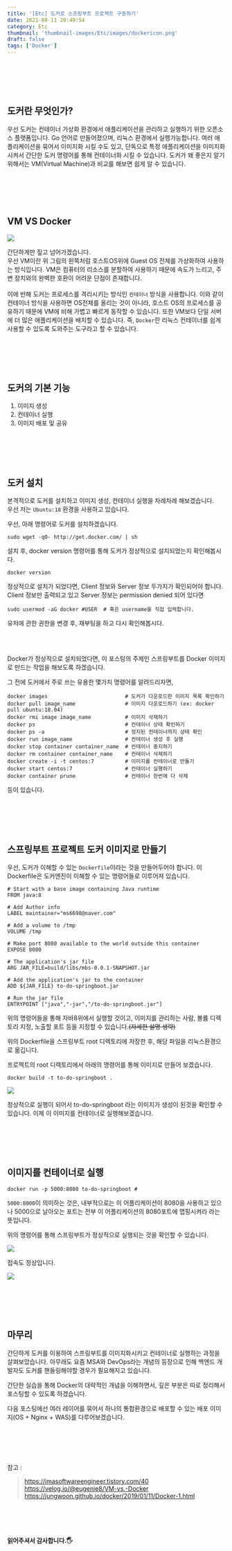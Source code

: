 ```yaml
---
title: '[Etc] 도커로 스프링부트 프로젝트 구동하기'
date: 2021-08-11 20:49:54
category: Etc
thumbnail: 'thumbnail-images/Etc/images/dockericon.png'
draft: false
tags: ['Docker']
---
```


<br>
<br>
<br>
<br>

## 도커란 무엇인가?

우선 도커는 컨테이너 가상화 환경에서 애플리케이션을 관리하고 실행하기 위한 오픈소스 플랫폼입니다.
Go 언어로 만들어졌으며, 리눅스 환경에서 실행가능합니다. 여러 애플리케이션을 묶어서 이미지화 시킬 수도 있고, 단독으로 특정 애플리케이션을 이미지화 시켜서 간단한 도커 명령어를 통해 컨테이너화 시킬 수 있습니다.
도커가 왜 좋은지 알기 위해서는 VM(Virtual Machine)과 비교를 해보면 쉽게 알 수 있습니다.

<br>
<br>
<br>
<br>

## VM VS Docker

![](./images/VM방식.png)

간단하게만 짚고 넘어가겠습니다. <br>
우선 VM이란 위 그림의 왼쪽처럼 호스트OS위에 Guest OS 전체를 가상화하여 사용하는 방식입니다. VM은 컴퓨터의 리소스를 분할하여 사용하기 때문에 속도가 느리고, 주변 장치와의 완벽한 호환이 어려운 단점이 존재합니다.
<br><br>
이에 반해 도커는 프로세스를 격리시키는 방식인 `컨테이너` 방식을 사용합니다. 이와 같이 컨테이너 방식을 사용하면 OS전체를 올리는 것이 아니라, 호스트 OS의 프로세스를 공유하기 때문에 VM에 비해 가볍고 빠르게 동작할 수 있습니다. 또한 VM보다 단일 서버에 더 많은 애플리케이션을 배치할 수 있습니다. 즉, `Docker`란 리눅스 컨테이너를 쉽게 사용할 수 있도록 도와주는 도구라고 할 수 있습니다.

<br>
<br>
<br>
<br>

## 도커의 기본 기능

1. 이미지 생성
2. 컨테이너 실행
3. 이미지 배포 및 공유

<br>
<br>
<br>
<br>

## 도커 설치

본격적으로 도커를 설치하고 이미지 생성, 컨테이너 실행을 차례차례 해보겠습니다.<br>
우선 저는 `Ubuntu:18` 환경을 사용하고 있습니다.

우선, 아래 명령어로 도커를 설치하겠습니다.

```script
sudo wget -qO- http://get.docker.com/ | sh
```

설치 후, docker version 명령어를 통해 도커가 정상적으로 설치되었는지 확인해봅시다.

```script
docker version
```

정상적으로 설치가 되었다면, Client 정보와 Server 정보 두가지가 확인되어야 합니다. <br>
Client 정보만 출력되고 있고 Server 정보는 permission denied 되어 있다면

```script
sudo usermod -aG docker #USER  # 혹은 username을 직접 입력합니다.
```

유저에 관한 권한을 변경 후, 재부팅을 하고 다시 확인해봅시다.

<br>
<br>

Docker가 정상적으로 설치되었다면, 이 포스팅의 주제인 스프링부트를 Docker 이미지로 만드는 작업을 해보도록 하겠습니다.

그 전에 도커에서 주로 쓰는 유용한 몇가지 명령어를 알려드리자면,

```script
docker images                         # 도커가 다운로드한 이미지 목록 확인하기
docker pull image_name                # 이미지 다운로드하기 (ex: docker pull ubuntu:18.04)
docker rmi image image_name           # 이미지 삭제하기
docker ps                             # 컨테이너 상태 확인하기
docker ps -a                          # 정지된 컨테이너까지 상태 확인
docker run image_name                 # 컨테이너 생성 후 실행
docker stop container container_name  # 컨테이너 중지하기
docker rm container container_name    # 컨테이너 삭제하기
docker create -i -t centos:7          # 이미지를 컨테이너로 만들기
docker start centos:7                 # 컨테이너 실행하기
docker container prune                # 컨테이너 한번에 다 삭제
```

등이 있습니다.

<br>
<br>
<br>
<br>

## 스프링부트 프로젝트 도커 이미지로 만들기

우선, 도커가 이해할 수 있는 `Dockerfile`이라는 것을 만들어두어야 합니다. 이 Dockerfile은 도커엔진이 이해할 수 있는 명령어들로 이루어져 있습니다.

```script
# Start with a base image containing Java runtime
FROM java:8

# Add Author info
LABEL maintainer="ms6698@naver.com"

# Add a volume to /tmp
VOLUME /tmp

# Make port 8080 available to the world outside this container
EXPOSE 8080

# The application's jar file
ARG JAR_FILE=build/libs/mbs-0.0.1-SNAPSHOT.jar

# Add the application's jar to the container
ADD ${JAR_FILE} to-do-springboot.jar

# Run the jar file
ENTRYPOINT ["java","-jar","/to-do-springboot.jar"]
```

위의 명령어들을 통해 자바8위에서 실행할 것이고, 이미지를 관리하는 사람, 볼륨 디렉토리 지정, 노출할 포트 등을 지정할 수 있습니다.~~(자세한 설명 생략)~~

위의 Dockerfile을 스프링부트 root 디렉토리에 저장한 후, 해당 파일을 리눅스환경으로 옮깁니다.

프로젝트의 root 디렉토리에서 아래의 명령어를 통해 이미지로 만들어 보겠습니다.

```script
docker build -t to-do-springboot .
```

![](./images/docker-image.png)

정상적으로 실행이 되어서 to-do-springboot 라는 이미지가 생성이 된것을 확인할 수 있습니다.
이제 이 이미지를 컨테이너로 실행해보겠습니다.

<br>
<br>
<br>
<br>

## 이미지를 컨테이너로 실행

```script
docker run -p 5000:8080 to-do-springboot #
```

`5000:8000`이 의미하는 것은, 내부적으로는 이 어플리케이션이 8080을 사용하고 있으나 5000으로 날아오는 포트는 전부 이 어플리케이션의 8080포트에 맵핑시켜라 라는 뜻입니다.

위의 명령어를 통해 스프링부트가 정상적으로 실행되는 것을 확인할 수 있습니다.

![](./images/docker-image2.png)

접속도 정상입니다.

![](./images/docker-image3.png)

<br>
<br>
<br>
<br>

## 마무리

간단하게 도커를 이용하여 스프링부트를 이미지화시키고 컨테이너로 실행하는 과정을 살펴보았습니다.
아무래도 요즘 MSA와 DevOps라는 개념의 등장으로 인해 백엔드 개발자도 도커를 핸들링해야할 경우가 필요해지고 있습니다. <br>

간단한 실습을 통해 Docker의 대략적인 개념을 이해하면서, 깊은 부분은 따로 정리해서 포스팅할 수 있도록 하겠습니다. <br>

다음 포스팅에선 여러 레이어를 묶어서 하나의 통합환경으로 배포할 수 있는 배포 이미지(OS + Nginx + WAS)를 다루어보겠습니다.

<br>
<br>
<br>
<br>

참고 :

> https://imasoftwareengineer.tistory.com/40 <br> https://velog.io/@eugenie8/VM-vs.-Docker <br> https://jungwoon.github.io/docker/2019/01/11/Docker-1.html

<br>
<br>
<br>

#### 읽어주셔서 감사합니다.🖐
